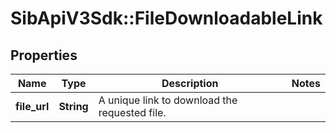 # SibApiV3Sdk::FileDownloadableLink

## Properties
Name | Type | Description | Notes
------------ | ------------- | ------------- | -------------
**file_url** | **String** | A unique link to download the requested file. | 


